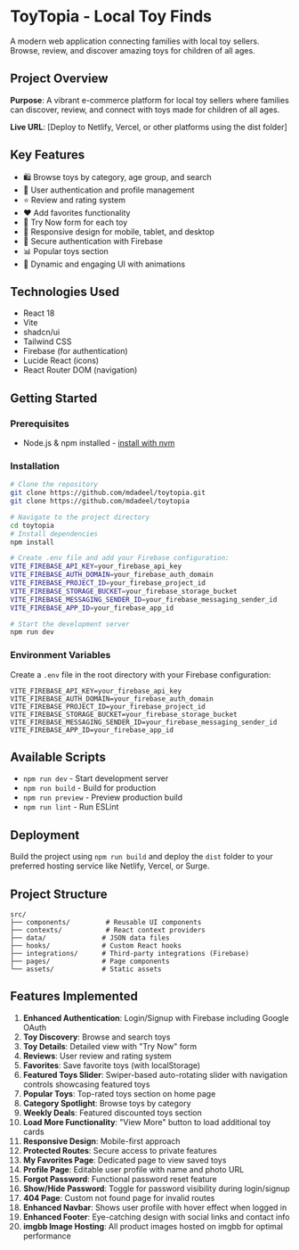 # ToyTopia - Local Toy Finds

A modern web application connecting families with local toy sellers. Browse, review, and discover amazing toys for children of all ages.

## Project Overview

**Purpose**: A vibrant e-commerce platform for local toy sellers where families can discover, review, and connect with toys made for children of all ages.

**Live URL**: [Deploy to Netlify, Vercel, or other platforms using the dist folder]

## Key Features

- 🛍️ Browse toys by category, age group, and search
- 👤 User authentication and profile management
- ⭐ Review and rating system
- ❤️ Add favorites functionality
- 🛒 Try Now form for each toy
- 🎨 Responsive design for mobile, tablet, and desktop
- 🔐 Secure authentication with Firebase
- 📊 Popular toys section
- 🎯 Dynamic and engaging UI with animations

## Technologies Used

- React 18
- Vite
- shadcn/ui
- Tailwind CSS
- Firebase (for authentication)
- Lucide React (icons)
- React Router DOM (navigation)

## Getting Started

### Prerequisites

- Node.js & npm installed - [install with nvm](https://github.com/nvm-sh/nvm#installing-and-updating)

### Installation

```sh
# Clone the repository
git clone https://github.com/mdadeel/toytopia.git
git clone https://github.com/mdadeel/toytopia

# Navigate to the project directory
cd toytopia
# Install dependencies
npm install

# Create .env file and add your Firebase configuration:
VITE_FIREBASE_API_KEY=your_firebase_api_key
VITE_FIREBASE_AUTH_DOMAIN=your_firebase_auth_domain
VITE_FIREBASE_PROJECT_ID=your_firebase_project_id
VITE_FIREBASE_STORAGE_BUCKET=your_firebase_storage_bucket
VITE_FIREBASE_MESSAGING_SENDER_ID=your_firebase_messaging_sender_id
VITE_FIREBASE_APP_ID=your_firebase_app_id

# Start the development server
npm run dev
```

### Environment Variables

Create a `.env` file in the root directory with your Firebase configuration:

```
VITE_FIREBASE_API_KEY=your_firebase_api_key
VITE_FIREBASE_AUTH_DOMAIN=your_firebase_auth_domain
VITE_FIREBASE_PROJECT_ID=your_firebase_project_id
VITE_FIREBASE_STORAGE_BUCKET=your_firebase_storage_bucket
VITE_FIREBASE_MESSAGING_SENDER_ID=your_firebase_messaging_sender_id
VITE_FIREBASE_APP_ID=your_firebase_app_id
```

## Available Scripts

- `npm run dev` - Start development server
- `npm run build` - Build for production
- `npm run preview` - Preview production build
- `npm run lint` - Run ESLint

## Deployment

Build the project using `npm run build` and deploy the `dist` folder to your preferred hosting service like Netlify, Vercel, or Surge.

## Project Structure

```
src/
├── components/         # Reusable UI components
├── contexts/           # React context providers
├── data/              # JSON data files
├── hooks/             # Custom React hooks
├── integrations/      # Third-party integrations (Firebase)
├── pages/             # Page components
└── assets/            # Static assets
```

## Features Implemented

1. **Enhanced Authentication**: Login/Signup with Firebase including Google OAuth
2. **Toy Discovery**: Browse and search toys
3. **Toy Details**: Detailed view with "Try Now" form
4. **Reviews**: User review and rating system
5. **Favorites**: Save favorite toys (with localStorage)
6. **Featured Toys Slider**: Swiper-based auto-rotating slider with navigation controls showcasing featured toys
7. **Popular Toys**: Top-rated toys section on home page
8. **Category Spotlight**: Browse toys by category
9. **Weekly Deals**: Featured discounted toys section
10. **Load More Functionality**: "View More" button to load additional toy cards
11. **Responsive Design**: Mobile-first approach
12. **Protected Routes**: Secure access to private features
13. **My Favorites Page**: Dedicated page to view saved toys
14. **Profile Page**: Editable user profile with name and photo URL
15. **Forgot Password**: Functional password reset feature
16. **Show/Hide Password**: Toggle for password visibility during login/signup
17. **404 Page**: Custom not found page for invalid routes
18. **Enhanced Navbar**: Shows user profile with hover effect when logged in
19. **Enhanced Footer**: Eye-catching design with social links and contact info
20. **imgbb Image Hosting**: All product images hosted on imgbb for optimal performance
